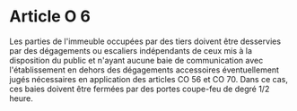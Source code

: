 # Article O 6

Les parties de l'immeuble occupées par des tiers doivent être desservies par des dégagements ou escaliers indépendants de ceux mis à la disposition du public et n'ayant aucune baie de communication avec l'établissement en dehors des dégagements accessoires éventuellement jugés nécessaires en application des articles CO 56 et CO 70. Dans ce cas, ces baies doivent être fermées par des portes coupe-feu de degré 1/2 heure.
